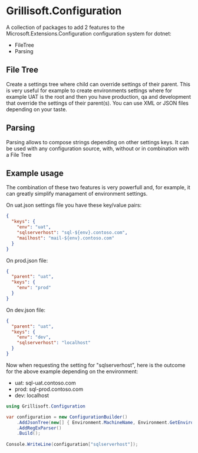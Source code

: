 # Grillisoft.Configuration

A collection of packages to add 2 features to the Microsoft.Extensions.Configuration configuration system for dotnet:
- FileTree
- Parsing

## File Tree
Create a settings tree where child can override settings of their parent. This is very useful for example to create environments settings where for example UAT is the root and then you have production, qa and development that override the settings of their parent(s). You can use XML or JSON files depending on your taste.

## Parsing
Parsing allows to compose strings depending on other settings keys. It can be used with any configuration source, with, without or in combination with a File Tree

## Example usage
The combination of these two features is very powerfull and, for example, it can greatly simplify managament of environment settings.

On uat.json settings file you have these key/value pairs:
```json
{
  "keys": {
    "env": "uat",
    "sqlserverhost": "sql-${env}.contoso.com",
    "mailhost": "mail-${env}.contoso.com"
  }
}
```

On prod.json file:
```json
{
  "parent": "uat",
  "keys": {
    "env": "prod"
  }
}
```

On dev.json file:
```json
{
  "parent": "uat",
  "keys": {
    "env": "dev",
    "sqlserverhost": "localhost"
  }
}
```

Now when requesting the setting for "sqlserverhost", here is the outcome for the above example depending on the environment:
- uat: sql-uat.contoso.com
- prod: sql-prod.contoso.com
- dev: localhost

```csharp
using Grillisoft.Configuration

var configuration = new ConfigurationBuilder()
    .AddJsonTree(new[] { Environment.MachineName, Environment.GetEnvironmentVariable("ENVIRONMENT") })
    .AddRegExParser()
    .Build();
    
Console.WriteLine(configuration["sqlserverhost"]);
```
